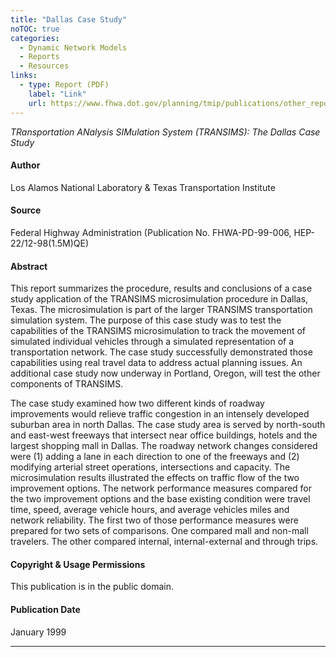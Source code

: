 ```yaml
---
title: "Dallas Case Study"
noTOC: true
categories:
  - Dynamic Network Models
  - Reports
  - Resources
links:
  - type: Report (PDF)
    label: "Link"
    url: https://www.fhwa.dot.gov/planning/tmip/publications/other_reports/dott9904.pdf
---
```



*TRansportation ANalysis SIMulation System (TRANSIMS): The Dallas Case Study*

#### Author

Los Alamos National Laboratory & Texas Transportation Institute

#### Source

Federal Highway Administration (Publication No. FHWA-PD-99-006, HEP-22/12-98(1.5M)QE)

#### Abstract

This report summarizes the procedure, results and conclusions of a case study application of the TRANSIMS microsimulation procedure in Dallas, Texas. The microsimulation is part of the larger TRANSIMS transportation simulation system. The purpose of this case study was to test the capabilities of the TRANSIMS microsimulation to track the movement of simulated individual vehicles through a simulated representation of a transportation network. The case study successfully demonstrated those capabilities using real travel data to address actual planning issues. An additional case study now underway in Portland, Oregon, will test the other components of TRANSIMS.

The case study examined how two different kinds of roadway improvements would relieve traffic congestion in an intensely developed suburban area in north Dallas. The case study area is served by north-south and east-west freeways that intersect near office buildings, hotels and the largest shopping mall in Dallas. The roadway network changes considered were (1) adding a lane in each direction to one of the freeways and (2) modifying arterial street operations, intersections and capacity. The microsimulation results illustrated the effects on traffic flow of the two improvement options. The network performance measures compared for the two improvement options and the base existing condition were travel time, speed, average vehicle hours, and average vehicles miles and network reliability. The first two of those performance measures were prepared for two sets of comparisons. One compared mall and non-mall travelers. The other compared internal, internal-external and through trips.

#### Copyright & Usage Permissions

This publication is in the public domain.

#### Publication Date

January 1999

------------------------------------------------------------------------

